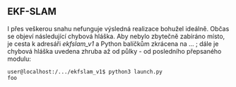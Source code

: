 ## EKF-SLAM

I přes veškerou snahu nefunguje výsledná realizace bohužel ideálně. Občas se objeví následující chybová hláška. Aby nebylo zbytečně zabíráno místo,
je cesta k adresáři *ekfslam_v1* a Python balíčkům zkrácena na ... ; dále je chybová hláška uvedena zhruba až od půlky - od posledního přepsaného modulu:

```console
user@localhost:/.../ekfslam_v1$ python3 launch.py
foo
```
